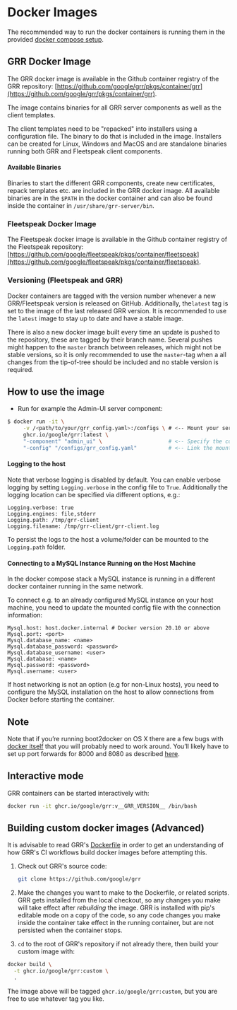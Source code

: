 # Docker Images
The recommended way to run the docker containers is running them in the
provided [docker compose setup](<via-docker-compose.md>).

## GRR Docker Image

The GRR docker image is available in the Github container registry of the GRR repository: [https://github.com/google/grr/pkgs/container/grr](https://github.com/google/grr/pkgs/container/grr).

The image contains binaries for all GRR server components as well as the client templates.

The client templates need to be "repacked" into installers using a configuration file.
The binary to do that is included in the image.
Installers can be created for Linux, Windows and MacOS and are standalone binaries running both GRR and Fleetspeak client components.


#### Available Binaries
Binaries to start the different GRR components, create new certificates, repack templates etc.
are included in the GRR docker image.
All available binaries are in the `$PATH` in the docker container and can also be found
inside the container in `/usr/share/grr-server/bin`.

### Fleetspeak Docker Image

The Fleetspeak docker image is available in the Github container registry of the Fleetspeak repository: [https://github.com/google/fleetspeak/pkgs/container/fleetspeak](https://github.com/google/fleetspeak/pkgs/container/fleetspeak).


### Versioning (Fleetspeak and GRR)
Docker containers are tagged with the version number whenever a new GRR/Fleetspeak version is released on GitHub.
Additionally, the`latest` tag is set to the image of the last released GRR version.
It is recommended to use the `latest` image to stay up to date and have a stable image.

There is also a new docker image built every time an update is pushed to the repository, these are tagged by their branch name.
Several pushes might happen to the `master` branch between releases, which might not be stable versions,
so it is only recommended to use the `master`-tag when a all changes from the tip-of-tree should be included
and no stable version is required.


## How to use the image

- Run for example the Admin-UI server component:

```bash
$ docker run -it \
     -v /<path/to/your/grr_config.yaml>:/configs \ # <-- Mount your server configuration.
     ghcr.io/google/grr:latest \
     "-component" "admin_ui" \                     # <-- Specify the component to run.
     "-config" "/configs/grr_config.yaml"          # <-- Link the mounted configuration.
```

#### Logging to the host

Note that verbose logging is disabled by default. You can enable verbose
logging by setting `Logging.verbose` in the config file to `True`.
Additionally the logging location can be specified via different options, e.g.:

```
Logging.verbose: true
Logging.engines: file,stderr
Logging.path: /tmp/grr-client
Logging.filename: /tmp/grr-client/grr-client.log
```

To persist the logs to the host a volume/folder can be mounted to the `Logging.path` folder.

#### Connecting to a MySQL Instance Running on the Host Machine

In the docker compose stack a MySQL instance is running in a different docker container running in the same network. 

To connect e.g. to an already configured MySQL instance on your host machine, you need to update the mounted config file with the connection information:

```
Mysql.host: host.docker.internal # Docker version 20.10 or above
Mysql.port: <port>
Mysql.database_name: <name>
Mysql.database_password: <password>
Mysql.database_username: <user>
Mysql.database: <name>
Mysql.password: <password>
Mysql.username: <user>
```

If host networking is not an option (e.g for non-Linux hosts), you need
to configure the MySQL installation on the host to allow connections from
Docker before starting the container.


## Note
Note that if you’re running boot2docker on OS X there are a few bugs with
[docker itself](https://github.com/boot2docker/boot2docker/issues/824) that you
will probably need to work around. You’ll likely have to set up port forwards
for 8000 and 8080 as described
[here](https://github.com/boot2docker/boot2docker/blob/master/doc/WORKAROUNDS.md).

## Interactive mode

GRR containers can be started interactively with:

```bash
docker run -it ghcr.io/google/grr:v__GRR_VERSION__ /bin/bash
```

## Building custom docker images (Advanced)

It is advisable to read GRR's
[Dockerfile](https://github.com/google/grr/blob/master/Dockerfile) in order to
get an understanding of how GRR's CI workflows build docker images before
attempting this.

1. Check out GRR's source code:

    ```bash
    git clone https://github.com/google/grr
    ```

1. Make the changes you want to make to the Dockerfile, or related scripts.
GRR gets installed from the local checkout, so any changes you make will
take effect after *rebuilding* the image.
GRR is installed with pip's editable mode on a copy of the code, so any code changes you make inside
the container take effect in the running container, but are not persisted
when the container stops.

1. `cd` to the root of GRR's repository if not already there, then build your
custom image with:

```bash
docker build \
  -t ghcr.io/google/grr:custom \
  .
```

The image above will be tagged `ghcr.io/google/grr:custom`, but you are
free to use whatever tag you like.
